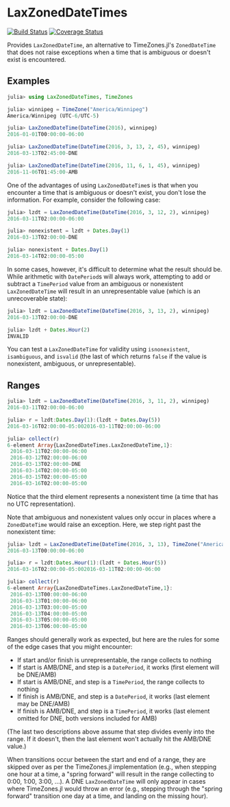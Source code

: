 # LaxZonedDateTimes

[![Build Status](https://gitlab.invenia.ca/invenia/LaxZonedDateTimes.jl/badges/master/build.svg)](https://gitlab.invenia.ca/invenia/LaxZonedDateTimes.jl/commits/master)
[![Coverage Status](https://gitlab.invenia.ca/invenia/LaxZonedDateTimes.jl/badges/master/coverage.svg)](https://gitlab.invenia.ca/invenia/LaxZonedDateTimes.jl/commits/master)

Provides `LaxZonedDateTime`, an alternative to TimeZones.jl's `ZonedDateTime` that does
not raise exceptions when a time that is ambiguous or doesn't exist is encountered.

## Examples

```julia
julia> using LaxZonedDateTimes, TimeZones

julia> winnipeg = TimeZone("America/Winnipeg")
America/Winnipeg (UTC-6/UTC-5)

julia> LaxZonedDateTime(DateTime(2016), winnipeg)
2016-01-01T00:00:00-06:00

julia> LaxZonedDateTime(DateTime(2016, 3, 13, 2, 45), winnipeg)
2016-03-13T02:45:00-DNE

julia> LaxZonedDateTime(DateTime(2016, 11, 6, 1, 45), winnipeg)
2016-11-06T01:45:00-AMB
```

One of the advantages of using `LaxZonedDateTime`s is that when you encounter a time
that is ambiguous or doesn't exist, you don't lose the information. For example,
consider the following case:

```julia
julia> lzdt = LaxZonedDateTime(DateTime(2016, 3, 12, 2), winnipeg)
2016-03-11T02:00:00-06:00

julia> nonexistent = lzdt + Dates.Day(1)
2016-03-13T02:00:00-DNE

julia> nonexistent + Dates.Day(1)
2016-03-14T02:00:00-05:00
```

In some cases, however, it's difficult to determine what the result should be. While
arithmetic with `DatePeriod`s will always work, attempting to add or subtract a
`TimePeriod` value from an ambiguous or nonexistent `LaxZonedDateTime` will result in an
unrepresentable value (which is an unrecoverable state):

```julia
julia> lzdt = LaxZonedDateTime(DateTime(2016, 3, 13, 2), winnipeg)
2016-03-13T02:00:00-DNE

julia> lzdt + Dates.Hour(2)
INVALID
```

You can test a `LaxZonedDateTime` for validity using `isnonexistent`, `isambiguous`, and
`isvalid` (the last of which returns `false` if the value is nonexistent, ambiguous, or
unrepresentable).

## Ranges

```julia
julia> lzdt = LaxZonedDateTime(DateTime(2016, 3, 11, 2), winnipeg)
2016-03-11T02:00:00-06:00

julia> r = lzdt:Dates.Day(1):(lzdt + Dates.Day(5))
2016-03-16T02:00:00-05:002016-03-11T02:00:00-06:00

julia> collect(r)
6-element Array{LaxZonedDateTimes.LaxZonedDateTime,1}:
 2016-03-11T02:00:00-06:00
 2016-03-12T02:00:00-06:00
 2016-03-13T02:00:00-DNE  
 2016-03-14T02:00:00-05:00
 2016-03-15T02:00:00-05:00
 2016-03-16T02:00:00-05:00
```

Notice that the third element represents a nonexistent time (a time that has no UTC
representation).

Note that ambiguous and nonexistent values only occur in places where a `ZonedDateTime`
would raise an exception. Here, we step right past the nonexistent time:

```julia
julia> lzdt = LaxZonedDateTime(DateTime(2016, 3, 13), TimeZone("America/Winnipeg"))
2016-03-13T00:00:00-06:00

julia> r = lzdt:Dates.Hour(1):(lzdt + Dates.Hour(5))
2016-03-16T02:00:00-05:002016-03-11T02:00:00-06:00

julia> collect(r)
6-element Array{LaxZonedDateTimes.LaxZonedDateTime,1}:
 2016-03-13T00:00:00-06:00
 2016-03-13T01:00:00-06:00
 2016-03-13T03:00:00-05:00
 2016-03-13T04:00:00-05:00
 2016-03-13T05:00:00-05:00
 2016-03-13T06:00:00-05:00
```

Ranges should generally work as expected, but here are the rules for some of the edge
cases that you might encounter:

* If start and/or finish is unrepresentable, the range collects to nothing
* If start is AMB/DNE, and step is a `DatePeriod`, it works (first element will be
  DNE/AMB)
* If start is AMB/DNE, and step is a `TimePeriod`, the range collects to nothing
* If finish is AMB/DNE, and step is a `DatePeriod`, it works (last element may be
  DNE/AMB)
* If finish is AMB/DNE, and step is a `TimePeriod`, it works (last element omitted for
  DNE, both versions included for AMB)

(The last two descriptions above assume that step divides evenly into the range. If it
doesn't, then the last element won't actually hit the AMB/DNE value.)

When transitions occur between the start and end of a range, they are skipped over as per
the TimeZones.jl implementation (e.g., when stepping one hour at a time, a "spring
forward" will result in the range collecting to 0:00, 1:00, 3:00, ...). A DNE
`LaxZonedDateTime` will only appear in cases where TimeZones.jl would throw an error
(e.g., stepping through the "spring forward" transition one day at a time, and landing on
the missing hour).
